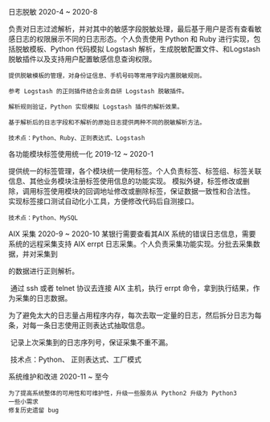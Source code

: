 日志脱敏  2020-4 ~ 2020-8

负责对日志过滤解析，并对其中的敏感字段脱敏处理，最后基于用户是否有查看敏感日志的权限展示不同的日志形态。个人负责使用 Python 和 Ruby 进行实现，包括脱敏模板、Python 代码模拟 Logstash 解析，生成脱敏配置文件、和Logstash 脱敏插件以及支持用户配置敏感信息查询权限。

    提供脱敏模板的管理，对身份证信息、手机号码等常用字段内置脱敏规则。

    参考 Logstash 的正则插件结合业务自研 Logstash 脱敏插件。

    解析规则验证，Python 实现模拟 Logstash 插件的解析效果。

    基于解析后的日志字段和不解析的原始日志提供两种不同的脱敏解析方法。

    技术点：Python、Ruby、正则表达式、Logstash
    
各功能模块标签使用统一化 2019-12 ~ 2020-1

提供统一的标签管理，各个模块统一使用标签。个人负责标签、标签组、标签关联信息、其他业务模块注册标签使用信息的功能实现。
    模拟外键，标签修改或删除，调用标签使用模块的回调地址修改或删除标签，保证数据一致性和合法性。
    实现标签接口测试自动化小工具，方便修改代码后自测接口。
    
    技术点：Python、MySQL

AIX 采集 2020-9 ~ 2020-10
某银行需要查看其AIX 系统的错误日志信息，需要系统的远程采集支持 AIX errpt 日志采集。个人负责采集功能实现。分批去采集数据，并对采集到

的数据进行正则解析。

​	 通过 ssh 或者 telnet 协议去连接 AIX 主机，执行 errpt 命令，拿到执行结果，作为采集的日志数据。

​	为了避免太大的日志量占用程序内存，每次去取一定量的日志，然后拆分日志为每条，对每一条日志使用正则表达式抽取信息。

​	记录上次采集到的日志序列号，保证采集不重不漏。

​	技术点：Python、 正则表达式、工厂模式






系统维护和改进 2020-11 ~ 至今

    为了提高系统整体的可用性和可维护性，升级一些服务从 Python2 升级为 Python3
    一些小需求
    修复历史遗留 bug

